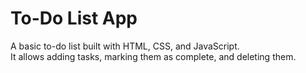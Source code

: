 # To-Do List App

A basic to-do list built with HTML, CSS, and JavaScript.  
It allows adding tasks, marking them as complete, and deleting them.  
